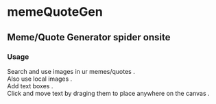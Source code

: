 # memeQuoteGen
## Meme/Quote Generator spider onsite
### Usage
Search and use images in ur memes/quotes .  
Also use local images .  
Add text boxes .  
Click and move text by draging them to place anywhere on the canvas . 

